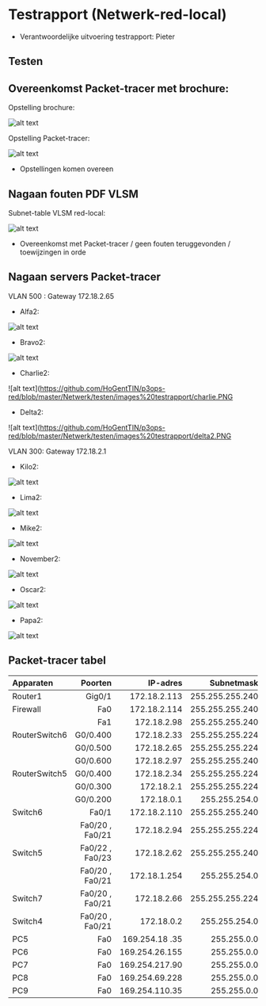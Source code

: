 # Testrapport (Netwerk-red-local)

* Verantwoordelijke uitvoering testrapport: Pieter

## Testen

## Overeenkomst Packet-tracer met brochure:

Opstelling brochure:

![alt text](https://github.com/HoGentTIN/p3ops-red/blob/master/Netwerk/testen/images%20testrapport/red%20local%20brochure.PNG)

Opstelling Packet-tracer:

![alt text](https://github.com/HoGentTIN/p3ops-red/blob/master/Netwerk/testen/images%20testrapport/red%20local%20packet%20tracer.PNG)

- Opstellingen komen overeen

## Nagaan fouten PDF VLSM

Subnet-table VLSM red-local:

![alt text](https://github.com/HoGentTIN/p3ops-red/blob/master/Netwerk/testen/images%20testrapport/vlsm%20table.PNG)

- Overeenkomst met Packet-tracer / geen fouten teruggevonden / toewijzingen in orde


## Nagaan servers Packet-tracer 

VLAN 500 : Gateway 172.18.2.65

- Alfa2: 

![alt text](https://github.com/HoGentTIN/p3ops-red/blob/master/Netwerk/testen/images%20testrapport/alfa2.PNG)

- Bravo2: 

![alt text](https://github.com/HoGentTIN/p3ops-red/blob/master/Netwerk/testen/images%20testrapport/bravo.PNG)

- Charlie2: 

![alt text](https://github.com/HoGentTIN/p3ops-red/blob/master/Netwerk/testen/images%20testrapport/charlie.PNG

- Delta2: 

![alt text](https://github.com/HoGentTIN/p3ops-red/blob/master/Netwerk/testen/images%20testrapport/delta2.PNG

VLAN 300: Gateway 172.18.2.1

- Kilo2: 

![alt text](https://github.com/HoGentTIN/p3ops-red/blob/master/Netwerk/testen/images%20testrapport/kilo.PNG)

- Lima2:

![alt text](https://github.com/HoGentTIN/p3ops-red/blob/master/Netwerk/testen/images%20testrapport/lima.PNG)

- Mike2:

![alt text](https://github.com/HoGentTIN/p3ops-red/blob/master/Netwerk/testen/images%20testrapport/mike.PNG)

- November2:

![alt text](https://github.com/HoGentTIN/p3ops-red/blob/master/Netwerk/testen/images%20testrapport/november.PNG)

- Oscar2:

![alt text](https://github.com/HoGentTIN/p3ops-red/blob/master/Netwerk/testen/images%20testrapport/oscar.PNG)

- Papa2:

![alt text](https://github.com/HoGentTIN/p3ops-red/blob/master/Netwerk/testen/images%20testrapport/papa.PNG)

## Packet-tracer tabel 


| Apparaten 	| Poorten            | IP-adres 		| Subnetmask 		| 
| :---      	|    ---:            |     ---: 		|       ---: 		|            
| Router1   	| Gig0/1  	         | 172.18.2.113     | 255.255.255.240   |				 
| Firewall      | Fa0                | 172.18.2.114     | 255.255.255.240   |				
|				| Fa1                | 172.18.2.98      | 255.255.255.240   |				  
| RouterSwitch6 | G0/0.400           | 172.18.2.33      | 255.255.255.224   |				  
| 				| G0/0.500           | 172.18.2.65      | 255.255.255.224   |				  
| 				| G0/0.600           | 172.18.2.97      | 255.255.255.240   |				  
| RouterSwitch5 | G0/0.400           | 172.18.2.34      | 255.255.255.224   |				  
| 				| G0/0.300           | 172.18.2.1       | 255.255.255.224   |				  
| 				| G0/0.200           | 172.18.0.1       | 255.255.254.0     |				  
| Switch6       | Fa0/1              | 172.18.2.110     | 255.255.255.240   |				  	
| 				| Fa0/20 , Fa0/21    | 172.18.2.94      | 255.255.255.224   |					  
| Switch5       | Fa0/22 , Fa0/23    | 172.18.2.62      | 255.255.255.240   |				  
| 				| Fa0/20 , Fa0/21    | 172.18.1.254     | 255.255.254.0     |	
| Switch7       | Fa0/20 , Fa0/21    | 172.18.2.66      | 255.255.255.224   |	
| Switch4       | Fa0/20 , Fa0/21    | 172.18.0.2       | 255.255.254.0     |					  
| PC5           | Fa0                | 169.254.18 .35   | 255.255.0.0       |
| PC6           | Fa0                | 169.254.26.155   | 255.255.0.0       |
| PC7           | Fa0                | 169.254.217.90   | 255.255.0.0       |
| PC8           | Fa0                | 169.254.69.228   | 255.255.0.0       |
| PC9           | Fa0                | 169.254.110.35   | 255.255.0.0       |

